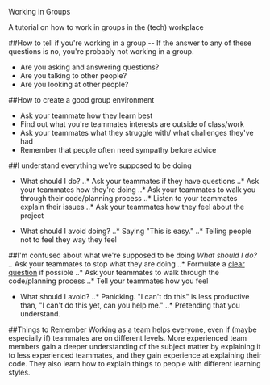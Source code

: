 Working in Groups

A tutorial on how to work in groups in the (tech) workplace

##How to tell if you're working in a group
-- If the answer to any of these questions is no, you're probably not working in a group.
* Are you asking and answering questions?
* Are you talking to other people?
* Are you looking at other people?

##How to create a good group environment
* Ask your teammate how they learn best
* Find out what you're teammates interests are outside of class/work
* Ask your teammates what they struggle with/ what challenges they've had
* Remember that people often need sympathy before advice

##I understand everything we're supposed to be doing
* What should I do?
..* Ask your teammates if they have questions
..* Ask your teammates how they're doing
..* Ask your teammates to walk you through their code/planning process
..* Listen to your teammates explain their issues
..* Ask your teammates how they feel about the project

* What should I avoid doing?
..* Saying "This is easy."
..* Telling people not to feel they way they feel

##I'm confused about what we're supposed to be doing
*What should I do?
..* Ask your teammates to stop what they are doing
..* Formulate a [clear question](https://github.com/ga-wdi-boston/rails-project-full-stack-app/issues/7) if possible
..* Ask your teammates to walk through the code/planning process
..* Tell your teammates how you feel

* What should I avoid?
..* Panicking. "I can't do this" is less productive than, "I can't do this yet, can you help me."
..* Pretending that you understand.

##Things to Remember
Working as a team helps everyone, even if (maybe especially if) teammates are on different levels. More experienced team members gain a deeper understanding of the subject matter by explaining it to less experienced teammates, and they gain experience at explaining their code. They also learn how to explain things to people with different learning styles.





